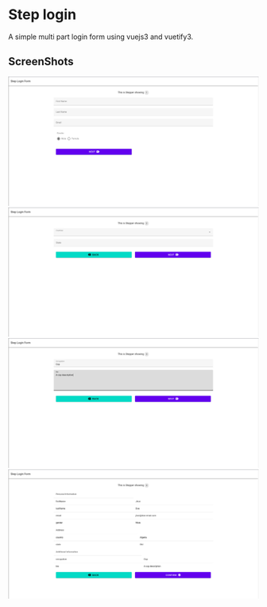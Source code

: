 # Step login
A simple multi part login form using vuejs3 and vuetify3.

## ScreenShots
![ss1](./ss/ss1.png)
![ss2](./ss/ss2.png)
![ss3](./ss/ss3.png)
![ss4](./ss/ss4.png)
